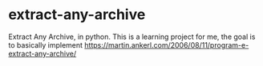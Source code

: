 # extract-any-archive

Extract Any Archive, in python. This is a learning project for me, the goal is to basically implement https://martin.ankerl.com/2006/08/11/program-e-extract-any-archive/
